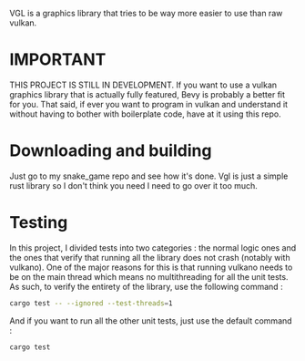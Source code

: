 VGL is a graphics library that tries to be way more easier to use than raw vulkan. 

# IMPORTANT

THIS PROJECT IS STILL IN DEVELOPMENT. If you want to use a vulkan graphics library that is actually fully featured, Bevy is probably a better fit for you. That said, if ever you want to program in vulkan and understand it without having to bother with boilerplate code, have at it using this repo.  

# Downloading and building

Just go to my snake_game repo and see how it's done. Vgl is just a simple rust library so I don't think you need I need to go over it too much.

# Testing

In this project, I divided tests into two categories : the normal logic ones and the ones that verify that running all the library does not crash (notably with vulkano). One of the major reasons for this is that running vulkano needs to be on the main thread which means no multithreading for all the unit tests. As such, to verify the entirety of the library, use the following command : 

```bash
cargo test -- --ignored --test-threads=1
```

And if you want to run all the other unit tests, just use the default command : 

```bash
cargo test
```
